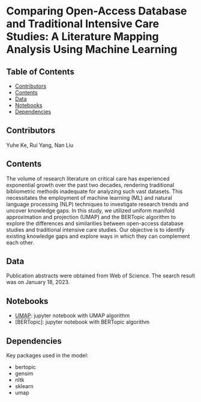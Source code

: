 # Comparing Open-Access Database and Traditional Intensive Care Studies: A Literature Mapping Analysis Using Machine Learning 


## Table of Contents

* [Contributors](#contributors)
* [Contents](#contents)
* [Data](#data)
* [Notebooks](#folders)
* [Dependencies](#dependencies)


## Contributors
Yuhe Ke, Rui Yang, Nan Liu

<!-- Contents -->
## Contents
The volume of research literature on critical care has experienced exponential growth over the past two decades, rendering traditional bibliometric methods inadequate for analyzing such vast datasets. This necessitates the employment of machine learning (ML) and natural language processing (NLP) techniques to investigate research trends and uncover knowledge gaps. In this study, we utilized uniform manifold approximation and projection (UMAP) and the BERTopic algorithm to explore the differences and similarities between open-access database studies and traditional intensive care studies. Our objective is to identify existing knowledge gaps and explore ways in which they can complement each other.<br />

<!-- Data -->
## Data
Publication abstracts were obtained from Web of Science. The search result was on January 18, 2023. <br />

<!-- Notebooks -->
## Notebooks
* [UMAP](main): jupyter notebook with UMAP algorithm
* [BERTopic]: jupyter notebook with BERTopic algorithm

<!-- Dependencies -->
## Dependencies
Key packages used in the model:<br />
* bertopic <br />
* gensim <br />
* nltk <br />
* sklearn <br />
* umap <br />

